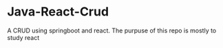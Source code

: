 # Java-React-Crud
A CRUD using springboot and react. The purpuse of this repo is mostly to study react
